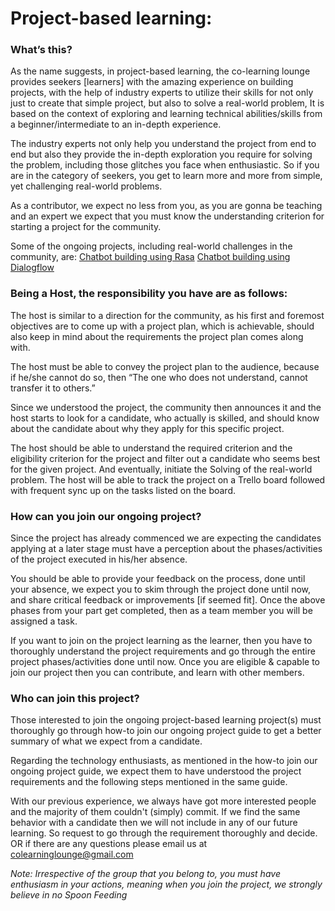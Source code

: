 # Project-based learning:

### What’s this?
As the name suggests, in project-based learning, the co-learning lounge provides seekers [learners] with the amazing experience on building projects, with the help of industry experts to utilize their skills for not only just to create that simple project, but also to solve a real-world problem, It is based on the context of exploring and learning technical abilities/skills from a beginner/intermediate to an in-depth experience.

The industry experts not only help you understand the project from end to end but also they provide the in-depth exploration you require for solving the problem, including those glitches you face when enthusiastic.
So if you are in the category of seekers, you get to learn more and more from simple, yet challenging real-world problems.

As a contributor, we expect no less from you, as you are gonna be teaching and an expert we expect that you must know the understanding criterion for starting a project for the community.

Some of the ongoing projects, including real-world challenges in the community, are:
[Chatbot building using Rasa](../Technology/Artificial%20Intelligence/Natural%20Language%20Processing/Concepts/Chatbot/RASA)
[Chatbot building using Dialogflow](../Technology/Artificial%20Intelligence/Natural%20Language%20Processing/Concepts/Chatbot/Dialogflow)

### Being a Host, the responsibility you have are as follows:
The host is similar to a direction for the community, as his first and foremost objectives are to come up with a project plan, which is achievable, should also keep in mind about the requirements the project plan comes along with.

The host must be able to convey the project plan to the audience, because if he/she cannot do so, then “The one who does not understand, cannot transfer it to others.”

Since we understood the project, the community then announces it and the host starts to look for a candidate, who actually is skilled, and should know about the candidate about why they apply for this specific project.

The host should be able to understand the required criterion and the eligibility criterion for the project and filter out a candidate who seems best for the given project. And eventually, initiate the Solving of the real-world problem.
The host will be able to track the project on a Trello board followed with frequent sync up on the tasks listed on the board.

### How can you join our ongoing project?
Since the project has already commenced we are expecting the candidates applying at a later stage must have a perception about the phases/activities of the project executed in his/her absence.

You should be able to provide your feedback on the process, done until your absence, we expect you to skim through the project done until now, and share critical feedback or improvements [if seemed fit]. Once the above phases from your part get completed, then as a team member you will be assigned a task.

If you want to join on the project learning as the learner, then you have to thoroughly understand the project requirements and go through the entire project phases/activities done until now. Once you are eligible & capable to join our project then you can contribute, and learn with other members. 

### Who can join this project?
Those interested to join the ongoing project-based learning project(s) must thoroughly go through how-to join our ongoing project guide to get a better summary of what we expect from a candidate.

Regarding the technology enthusiasts, as mentioned in the how-to join our ongoing project guide, we expect them to have understood the project requirements and the following steps mentioned in the same guide.

With our previous experience, we always have got more interested people and the majority of them couldn't (simply) commit. If we find the same behavior with a candidate then we will not include in any of our future learning. So request to go through the requirement thoroughly and decide. OR if there are any questions please email us at colearninglounge@gmail.com

*Note: Irrespective of the group that you belong to, you must have enthusiasm in your actions, meaning when you join the project, we strongly believe in no Spoon Feeding*
